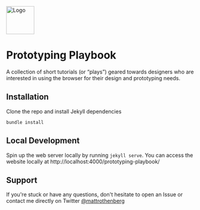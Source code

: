 <img width="75" height="75" src="https://cloud.githubusercontent.com/assets/5148596/25748563/7dcb6ba8-3179-11e7-95ef-b50017d83135.png" alt="Logo"/>

# Prototyping Playbook
A collection of short tutorials (or “plays”) geared towards designers who are interested in using the browser for their design and prototyping needs.

## Installation

Clone the repo and install Jekyll dependencies

```
bundle install
```

## Local Development

Spin up the web server locally by running `jekyll serve`. You can access the website locally at http://localhost:4000/prototyping-playbook/

## Support
If you're stuck or have any questions, don't hesitate to open an Issue or contact me directly on Twitter [@mattrothenberg](https://twitter.com/mattrothenberg)

